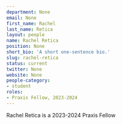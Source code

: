 ```yaml
---
department: None
email: None
first_name: Rachel
last_name: Retica
layout: people
name: Rachel Retica
position: None
short_bio: 'A short one-sentence bio.'
slug: rachel-retica
status: current
twitter: None
website: None
people-category:
- student
roles:
- Praxis Fellow, 2023-2024
---
```

Rachel Retica is a 2023-2024 Praxis Fellow

